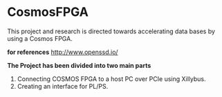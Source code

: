 # CosmosFPGA
This project and research is directed towards accelerating data bases by using a Cosmos FPGA.

__for references__ http://www.openssd.io/


__The Project has been divided into two main parts__
1) Connecting COSMOS FPGA to a host PC over PCIe using Xillybus.
2) Creating an interface for PL/PS.

